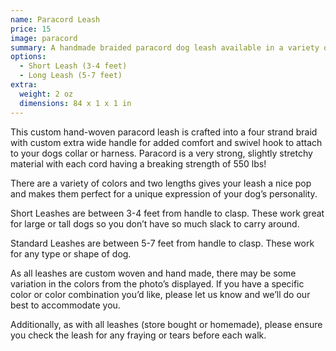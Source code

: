 ```yaml
---
name: Paracord Leash
price: 15
image: paracord
summary: A handmade braided paracord dog leash available in a variety of different colors!
options:
  - Short Leash (3-4 feet)
  - Long Leash (5-7 feet)
extra:
  weight: 2 oz
  dimensions: 84 x 1 x 1 in
---
```


This custom hand-woven paracord leash is crafted into a four strand braid with custom extra wide handle for added comfort and swivel hook to attach to your dogs collar or harness. Paracord is a very strong, slightly stretchy material with each cord having a breaking strength of 550 lbs!

There are a variety of colors and two lengths gives your leash a nice pop and makes them perfect for a unique expression of your dog’s personality.

Short Leashes are between 3-4 feet from handle to clasp. These work great for large or tall dogs so you don’t have so much slack to carry around.

Standard Leashes are between 5-7 feet from handle to clasp. These work for any type or shape of dog.

As all leashes are custom woven and hand made, there may be some variation in the colors from the photo’s displayed. If you have a specific color or color combination you’d like, please let us know and we’ll do our best to accommodate you.

Additionally, as with all leashes (store bought or homemade), please ensure you check the leash for any fraying or tears before each walk.